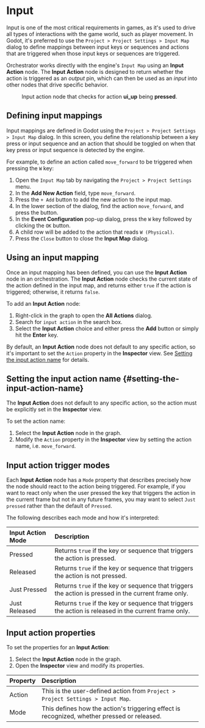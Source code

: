 
# Input

Input is one of the most critical requirements in games, as it's used to drive all types of interactions with the game world, such as player movement.
In Godot, it's preferred to use the `Project > Project Settings > Input Map` dialog to define mappings between input keys or sequences and actions that are triggered when those input keys or sequences are triggered.

Orchestrator works directly with the engine's `Input Map` using an **Input Action** node.
The **Input Action** node is designed to return whether the action is triggered as an *output* pin, which can then be used as an *input* into other nodes that drive specific behavior.

<Figure image="/img/nodes/input/input-action-node-ui-up.png">Input action node that checks for action <b>ui_up</b> being <b>pressed</b>.</Figure>

## Defining input mappings

Input mappings are defined in Godot using the `Project > Project Settings > Input Map` dialog.
In this screen, you define the relationship between a key press or input sequence and an action that should be toggled on when that key press or input sequence is detected by the engine.

For example, to define an action called `move_forward` to be triggered when pressing the `W` key:

1. Open the `Input Map` tab by navigating the `Project > Project Settings` menu.
2. In the **Add New Action** field, type `move_forward`.
3. Press the `+ Add` button to add the new action to the input map.
4. In the lower section of the dialog, find the action `move_forward`, and press the <EditorIcon name="Add"/> button.
5. In the **Event Configuration** pop-up dialog, press the `W` key followed by clicking the `OK` button.
6. A child row will be added to the action that reads `W (Physical)`.
7. Press the `Close` button to close the **Input Map** dialog.

## Using an input mapping

Once an input mapping has been defined, you can use the **Input Action** node in an orchestration.
The **Input Action** node checks the current state of the action defined in the input map, and returns either `true` if the action is triggered; otherwise, it returns `false`.

To add an **Input Action** node:

1. Right-click in the graph to open the **All Actions** dialog.
2. Search for `input action` in the search box.
3. Select the **Input Action** choice and either press the **Add** button or simply hit the **Enter** key.

By default, an **Input Action** node does not default to any specific action, so it's important to set the `Action` property in the **Inspector** view.
See [Setting the input action name](#setting-the-input-action-name) for details. 

## Setting the input action name {#setting-the-input-action-name}

The **Input Action** does not default to any specific action, so the action must be explicitly set in the **Inspector** view.

To set the action name:

1. Select the **Input Action** node in the graph.
2. Modify the `Action` property in the **Inspector** view by setting the action name, i.e. `move_forward`.

## Input action trigger modes

Each **Input Action** node has a `Mode` property that describes precisely how the node should react to the action being triggered.
For example, if you want to react only when the user pressed the key that triggers the action in the current frame but not in any future frames, you may want to select `Just pressed` rather than the default of `Pressed`.

The following describes each mode and how it's interpreted:

| Input Action Mode | Description                                                                                           |
|:------------------|:------------------------------------------------------------------------------------------------------|
| Pressed           | Returns `true` if the key or sequence that triggers the action is pressed.                            |
| Released          | Returns `true` if the key or sequence that triggers the action is not pressed.                        |
| Just Pressed      | Returns `true` if the key or sequence that triggers the action is pressed in the current frame only.  |
| Just Released     | Returns `true` if the key or sequence that triggers the action is released in the current frame only. |

## Input action properties

To set the properties for an **Input Action**:

1. Select the **Input Action** node in the graph.
2. Open the **Inspector** view and modify its properties.

| Property | Description                                                                                 |
|:---------|:--------------------------------------------------------------------------------------------|
| Action   | This is the user-defined action from `Project > Project Settings > Input Map`.              |
| Mode     | This defines how the action's triggering effect is recognized, whether pressed or released. |
